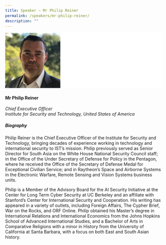 ```yaml
---
title: Speaker – Mr Philip Reiner
permalink: /speakers/mr-philip-reiner/
description: ""
---
```

![](/images/2023%20Speakers/philip%20reiner.png)

#### **Mr Philip Reiner**

*Chief Executive Officer <br>
Institute for Security and Technology, United States of America*

##### **Biography**
Philip Reiner is the Chief Executive Officer of the Institute for Security and Technology, bringing decades of experience working in technology and international security to IST’s mission. Philip previously served as Senior Director for South Asia on the White House National Security Council staff; in the Office of the Under Secretary of Defense for Policy in the Pentagon, where he received the Office of the Secretary of Defense Medal for Exceptional Civilian Service; and in Raytheon’s Space and Airborne Systems in the Electronic Warfare, Remote Sensing and Vision Systems business units.

Philip is a Member of the Advisory Board for the AI Security Initiative at the Center for Long Term Cyber Security at UC Berkeley and an affiliate with Stanford’s Center for International Security and Cooperation. His writing has appeared in a variety of outlets, including Foreign Affairs, The Cypher Brief, War on the Rocks, and ORF Online. Philip obtained his Master’s degree in International Relations and International Economics from the Johns Hopkins School of Advanced International Studies, and a Bachelor of Arts in Comparative Religions with a minor in History from the University of California at Santa Barbara, with a focus on both East and South Asian history.